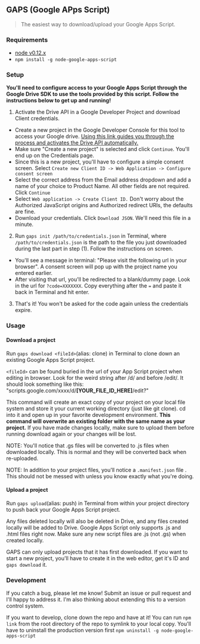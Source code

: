 ## GAPS (Google APps Script)
>The easiest way to download/upload your Google Apps Script.

### Requirements
  - [node v0.12.x](https://nodejs.org/download/)
  - `npm install -g node-google-apps-script`
    
### Setup
**You'll need to configure access to your Google Apps Script through the Google Drive SDK to use the tools provided by this script. Follow the instructions below to get up and running!**

1. Activate the Drive API in a Google Developer Project and download Client credentials.
  - Create a new project in the Google Developer Console for this tool to access your Google drive. [Using this link guides you through the process and activates the Drive API automatically.](https://console.developers.google.com/start/api?id=drive&credential=client_key)
  - Make sure "Create a new project" is selected and click `Continue`. You'll end up on the Credentials page.
  - Since this is a new project, you'll have to configure a simple consent screen. Select `Create new Client ID -> Web Application -> Configure consent screen`
  - Select the correct address from the Email address dropdown and add a name of your choice to Product Name. All other fields are not required. Click `Continue`
  - Select `Web application -> Create Client ID.` Don't worry about the Authorized JavaScript origins and Authorized redirect URIs, the defaults are fine.
  - Download your credentials. Click `Download JSON`. We'll need this file in a minute.

2. Run `gaps init /path/to/credentials.json` in Terminal, where `/path/to/credentials.json` is the path to the file you just downloaded during the last part in step (1). Follow the instructions on screen.
  - You'll see a message in terminal: "Please visit the following url in your browser". A consent screen will pop up with the project name you entered earlier.
  - After visiting that url, you'll be redirected to a blank/dummy page. Look in the url for `?code=XXXXXXX`. Copy everything after the `=` and paste it back in Terminal and hit enter.

3. That's it! You won't be asked for the code again unless the credentials expire.

### Usage
#### Download a project
Run `gaps download <fileId>`(alias: clone) in Terminal to clone down an existing Google Apps Script project.

`<fileId>` can be found buried in the url of your App Script project when editing in browser. Look for the weird string after /d/ and before /edit/. It should look something like this: "scripts.google.com/xxxx/d/**[YOUR_FILE_ID_HERE]**/edit?"

This command will create an exact copy of your project on your local file system and store it your current working directory (just like git clone). cd into it and open up in your favorite development environment. **This command will overwrite an existing folder with the same name as your project.** If you have made changes locally, make sure to upload them before running download again or your changes will be lost.

NOTE: You'll notice that .gs files will be converted to .js files when downloaded locally. This is normal and they will be converted back when re-uploaded.

NOTE: In addition to your project files, you'll notice a `.manifest.json` file . This should not be messed with unless you know exactly what you're doing.

#### Upload a project
Run `gaps upload`(alias: push) in Terminal from within your project directory to push back your Google Apps Script project. 

Any files deleted locally will also be deleted in Drive, and any files created locally will be added to Drive. Google Apps Script only supports .js and .html files right now. Make sure any new script files are .js (not .gs) when created locally.

GAPS can only upload projects that it has first downloaded. If you want to start a new project, you'll have to create it in the web editor, get it's ID and `gaps download` it.

### Development
If you catch a bug, please let me know! Submit an issue or pull request and I'll happy to address it. I'm also thinking about extending this to a version control system.

If you want to develop, clone down the repo and have at it! You can run `npm link` from the root directory of the repo to symlink to your local copy. You'll have to uninstall the production version first `npm uninstall -g node-google-apps-script`
